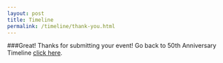```yaml
---
layout: post
title: Timeline
permalink: /timeline/thank-you.html
---
```


###Great! Thanks for submitting your event!
Go back to 50th Anniversary Timeline [click here](http://50years.ucsc.edu/timeline.html).